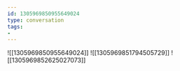 ```yaml
---
id: 1305969850955649024
type: conversation
tags:
- 
---
```

![[1305969850955649024]]
![[1305969851794505729]]
![[1305969852625027073]]

